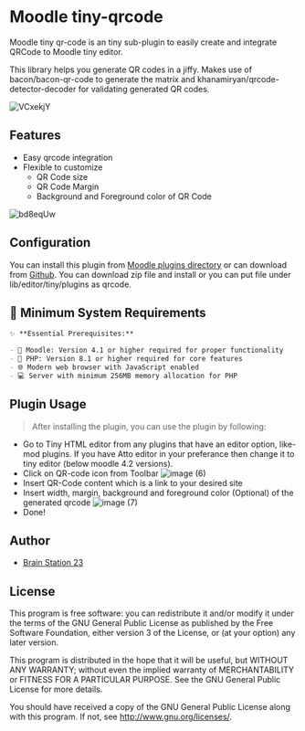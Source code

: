 # Moodle tiny-qrcode

Moodle tiny qr-code is an tiny sub-plugin to easily create and integrate QRCode to Moodle tiny editor.

This library helps you generate QR codes in a jiffy. Makes use of bacon/bacon-qr-code to generate the matrix and khanamiryan/qrcode-detector-decoder for validating generated QR codes.


![VCxekjY](https://github.com/user-attachments/assets/56756ef2-a11a-4c2a-abc4-9ea2c56415ef)


## Features
- Easy qrcode integration
- Flexible to customize
  - QR Code size
  - QR Code Margin
  - Background and Foreground color of QR Code

![bd8eqUw](https://github.com/user-attachments/assets/2f2b51f4-cd9a-47ab-aad4-77d9a2de4ae9)


## Configuration

You can install this plugin from [Moodle plugins directory](https://moodle.org/plugins) or can download from [Github](https://github.com/eLearning-BS23/moodle-tiny_qrcode).
You can download zip file and install or you can put file under lib/editor/tiny/plugins as qrcode. 

## 🔧 Minimum System Requirements
```markdown
✨ **Essential Prerequisites:**

- 🎯 Moodle: Version 4.1 or higher required for proper functionality
- 🚀 PHP: Version 8.1 or higher required for core features  
- 🌐 Modern web browser with JavaScript enabled
- 💻 Server with minimum 256MB memory allocation for PHP
```

## Plugin Usage
> After installing the plugin, you can use the plugin by following:

- Go to Tiny HTML editor from any plugins that have an editor option, like- mod plugins. If you have Atto editor in your preferance then change it to tiny editor (below moodle 4.2 versions). 
- Click on QR-code icon from Toolbar
  ![image (6)](https://github.com/user-attachments/assets/7fc87e56-72fb-44bd-80de-73ed996be1d4)
- Insert QR-Code content which is a link to your desired site
- Insert width, margin, background and foreground color (Optional) of the generated qrcode
  ![image (7)](https://github.com/user-attachments/assets/cd607a66-06e4-4f14-938c-9ac834b36837)
- Done!

## Author
- [Brain Station 23](https://brainstation-23.com/)

## License

This program is free software: you can redistribute it and/or modify it under
the terms of the GNU General Public License as published by the Free Software
Foundation, either version 3 of the License, or (at your option) any later
version.

This program is distributed in the hope that it will be useful, but WITHOUT ANY
WARRANTY; without even the implied warranty of MERCHANTABILITY or FITNESS FOR A
PARTICULAR PURPOSE.  See the GNU General Public License for more details.

You should have received a copy of the GNU General Public License along with
this program.  If not, see <http://www.gnu.org/licenses/>.
